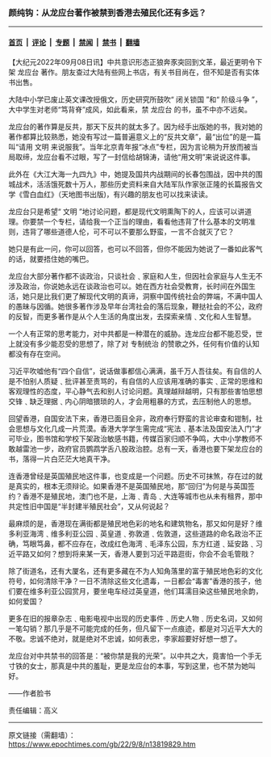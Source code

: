 ### 颜纯钩：从龙应台著作被禁到香港去殖民化还有多远？

---

#### [首页](../../../..?n13819829) &nbsp;|&nbsp; [评论](../../../../../epoch-comment?n13819829) &nbsp;|&nbsp; [专题](../../../../../epoch-special?n13819829) &nbsp;|&nbsp; [禁闻](../../../../../epoch-news?n13819829) &nbsp;|&nbsp; [禁书](../../../../../books?n13819829) &nbsp;|&nbsp; [翻墙](https://github.com/gfw-breaker/nogfw/blob/master/README.md?n13819829)


<div class="post_content" id="artbody" itemprop="articleBody">
 <!-- article content begin -->
 <p>
  【大纪元2022年09月08日讯】中共意识形态正狼奔豕突回到文革，最近更明令下架
  <ok href="https://www.epochtimes.com/gb/tag/%E9%BE%99%E5%BA%94%E5%8F%B0.html">
   龙应台
  </ok>
  著作。朋友查过大陆有些网上书店，有关书目尚在，但不知是否有实体书出售。
 </p>
 <p>
  大陆中小学已废止英文课改授俄文，历史研究所鼓吹“
  <ok href="https://www.epochtimes.com/gb/tag/%E9%97%AD%E5%85%B3%E9%94%81%E5%9B%BD.html">
   闭关锁国
  </ok>
  ”和“
  <ok href="https://www.epochtimes.com/gb/tag/%E9%98%B6%E7%BA%A7%E6%96%97%E4%BA%89.html">
   阶级斗争
  </ok>
  ”，大中学生对老师“笃背脊”成风，如此看来，禁
  <ok href="https://www.epochtimes.com/gb/tag/%E9%BE%99%E5%BA%94%E5%8F%B0.html">
   龙应台
  </ok>
  的书，虽不中亦不远矣。
 </p>
 <p>
  龙应台的著作算是反共，那天下反共的就太多了。因为经手出版她的书，我对她的著作都算比较熟悉，她没有写过一篇普遍意义上的“反共文章”，最“出位”的是一篇叫“请用
  <ok href="https://www.epochtimes.com/gb/tag/%E6%96%87%E6%98%8E.html">
   文明
  </ok>
  来说服我”。当年北京青年报“冰点”专栏，因为言论稍为开放而被当局取缔，龙应台看不过眼，写了一封信给胡锦涛，请他“用文明”来说说这件事。
 </p>
 <p>
  此外在《大江大海一九四九》中，她提及国共内战期间的长春包围战，因中共的围城战术，活活饿死数十万人，那些历史资料来自大陆军队作家张正隆的长篇报告文学《雪白血红》（天地图书出版)，有兴趣的朋友也可以找来读读。
 </p>
 <p>
  龙应台只是希望“
  <ok href="https://www.epochtimes.com/gb/tag/%E6%96%87%E6%98%8E.html">
   文明
  </ok>
  ”地讨论问题，都是现代文明熏陶下的人，应该可以讲道理。你要禁一个专栏，请给我一个正当的理由，看看他违背了什么基本的文明准则，违背了哪些道德人伦，可不可以不要那么野蛮，一言不合就灭了它？
 </p>
 <p>
  她只是有此一问，你可以回答，也可以不回答，但你不能因为她说了一番如此客气的话，就要捂住她的嘴巴。
 </p>
 <p>
  龙应台大部分著作都不谈政治，只谈社会﹑家庭和人生，但因社会家庭与人生无不涉及政治，你说她永远在谈政治也可以。她在西方社会受教育，长时间在外国生活，她只是比我们更了解现代文明的真谛，洞察中国传统社会的弊端，不满中国人的愚昧与因循。她很多著作涉及早年台湾社会的落后现象，鞭挞社会的不公，政府的反智，而更多著作是从个人生活的角度出发，去探索亲情﹑文化和人生智慧。
 </p>
 <p>
  一个人有正常的思考能力，对中共都是一种潜在的威胁。连龙应台都不能忍受，世上就没有多少能忍受的思想了，除了对
  <ok href="https://www.epochtimes.com/gb/tag/%E4%B8%93%E5%88%B6%E7%BB%9F%E6%B2%BB.html">
   专制统治
  </ok>
  的赞歌之外，任何有价值的认知都没有存在空间。
 </p>
 <p>
  习近平吹嘘他有“四个自信”，说话做事都信心满满，虽千万人吾往矣。有自信的人是不怕别人质疑﹑批评甚至责骂的，有自信的人应该用准确的事实﹑正常的思维和客观理性的态度，平心静气去和别人讨论问题。真理越辩越明，只有那些害怕思想交锋﹑缺乏理据﹑内心阴暗猥琐的人，才会用粗暴的方式，去压制他人的思想。
 </p>
 <p>
  回望香港，自国安法下来，香港已面目全非，政府奉行野蛮的言论审查和钳制，社会思想与文化几成一片荒漠。香港大学学生需完成“宪法﹑基本法及国安法入门”才可毕业，图书馆和学校下架政治敏感书籍，传媒百家归顺不争鸣，大中小学教师不敢越雷池一步，政府官员鹦鹉学舌八股政治腔。总有一天，香港也要下架龙应台的书，落得一片白茫茫大地真干净。
 </p>
 <p>
  连香港曾经是英国殖民地这件事，也变成是一个问题。历史不可抹煞，存在过的就是真实的，根本无须辩论。如果香港不是英国殖民地，那“回归”为何是与英国签约？香港不是殖民地，澳门也不是，上海﹑青岛﹑大连等城市也从未有租界，那中共定性旧中国是“半封建半殖民社会”，又从何说起？
 </p>
 <p>
  最麻烦的是，香港现在满街都是殖民地色彩的地名和建筑物名，那又如何是好？维多利亚海湾﹑维多利亚公园﹑英皇道﹑弥敦道﹑佐敦道，这些道路的命名政治不正确，笃眼笃鼻，都不应存在，改成红色海湾﹑毛泽东公园，东方红道﹑延安路﹑习近平路又如何？想到将来某一天，香港人要到习近平路逛街，你会不会毛管戙？
 </p>
 <p>
  除了街道名，还有大厦名，还有更多藏在不为人知角落里的富于殖民地色彩的文化符号，如何清除干净？一日不清除这些文化遗毒，一日都会“毒害”香港的孩子，他们要在维多利亚公园赏月，要坐电车经过英皇道，他们耳濡目染这些殖民地余韵，如何爱国？
 </p>
 <p>
  更多在旧的报章杂志﹑电影电视中出现的历史事件﹑历史人物﹑历史名词，又如何一笔勾销？那几乎是不可能完成的任务，但凡留下一点痕迹，都是对习近平大大的不敬。忠诚不绝对，就是绝对不忠诚，如何表忠，李家超要好好想一想了。
 </p>
 <p>
  龙应台对中共禁书的回答是：“被你禁是我的光荣”。以中共之大，竟害怕一个手无寸铁的女士，那真是中共的羞耻，更是龙应台的本事，写到这里，也不禁为她叫好。
 </p>
 <p>
  ——作者脸书
 </p>
 <p>
  责任编辑：高义
 </p>
 <!-- article content end -->
 <div id="below_article_ad">
 </div>
</div>


---

原文链接（需翻墙）：https://www.epochtimes.com/gb/22/9/8/n13819829.htm